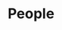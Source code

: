 ---
layout: work
title: People
slug: /people
items:
  - title: <a href="https://michael-franke.github.io/heimseite/">Michael Franke</a>
    image:
      src: /assets/img/work/MF.png
      alt: Michael Franke
    description: Michael usually self-identifies as a computational cognitive scientist interested in higher cognition and language in particular. He has a background in cognitive science, logic and game-theory, and he's usually very happy when he can use Bayesian data analysis to fit bespoke, theoretically informed probabilistic models to empirical data.
  - title: <a href="https://tsnider.github.io/snider/index.html">Todd Snider</a>
    image:
      src: /assets/img/work/TNS.png
      alt: Todd Snider
    description: Todd is a postdoc in the lab, with a background in semantics and pragmatics. He's especially interested in different types of meaning (asserted, presupposed, not-at-issue, etc.) and how they interact with sentence- and discourse-level phenomena like anaphora. His favorite projects bring insights from philosophy, psychology, mathematics, and computer science into contemporary linguistic theory.
  - title: Nadine Balbach
    image:
      src: /assets/img/work/water.png
      alt: Nadine Balbach
    description: Apart from coordinating a DFG center, Nadine is also a PhD student working in the field of experimental pragmatics. Her research focuses on the inferences triggered by exceptives. She investigates this topic by examining not only the developmental trajectory of exceptives and its associated inferences, but also their status and the processing costs involved in accommodating non-saturated or falsified inferences more generally. To this end, she conducts self-paced reading experiments, picture verification tasks, and corpus linguistic analyses.
  - title: Polina Tsvilodub
    image:
      src: /assets/img/work/PT.png
      alt: Polina Tsvilodub
    description: Polina is a senior PhD student. She has a cognitive science background, and is excited about understanding pragmatic, goal-directed language generation and interpretation, both in humans and machines. Her work uses a combination of human experimental research, LLM studies, and strives to develop frameworks for combining computational cognitive models and LLM modules for explaining more open-ended pragmatic language use.
  - title: Hening Wang
    image:
      src: /assets/img/work/HW_avatar.png
      alt: Hening Wang
    description: Hening is a PhD student with a background in Psycholinguistics, Semantics and Pragmatics. He is affiliated with the Linguistic Meaning and Bayesian Modeling (LMBayes) project at the Leibniz-Centre General Linguistics (ZAS), part of the Leibniz Association <a href="https://www.leibniz-zas.de/de/forschung/forschungsbereiche/semantik-pragmatik/lmbayes"> Link </a>. His research focuses on understanding pragmatics in causal communication, combining experimental and computational approaches. Outside of research, he enjoys snowboarding and motorbiking — but strongly dislikes .DS_Store.
  - title: Amir Mohammadpour
    image:
      src: /assets/img/work/AP.png
      alt: Amir Mohammadpour
    description: Amir is a first-year PhD student with a background in computational linguistics and natural language processing. His research interests cover the mechanistic interpretability of transformers and the expressiveness thereof, in concert with the application of these methods to deepen our understanding of machine learnability and, potentially, cognition.
  - title: Eline Ensinck
    image:
      src: /assets/img/work/EE.png
      alt: Eline Ensinck
    description: Eline is doing a PhD on the semantics and pragmatics of LLMs in the philosophy of language group at Radboud university in Nijmegen (the Netherlands). Michael Franke is her third supervisor and in this way she is also linked to the CSP lab. Besides looking at questions such as what LLMs may “understand”, she is very much interested in the interaction between humans and LLMs and how e.g. humanlike descriptions of these models influence our interpretation of them.
  - title: <a href="https://arijoshi.github.io">Ari Joshi</a>
    image:
      src: /assets/img/work/AJ.png
      alt: Ari Joshi
    description: Ari is a PhD student, based at ZAS Berlin. She's broadly interested in how we modulate and coordinate on meaning components that are shared 'between the lines'. In her doctoral project, she is approaching this through the lens of so-called metalinguistic operators, like the negation in "Mary didn't *stop* smoking, since she never started". She also enjoys thinking about the depth-charge illusion, assorted curiosities from Marathi, and the probabilisticness of apparently everything. At the moment, her preferred tools are mostly formal and experimental.
  - title: Jan-Felix Klumpp
    image:
      src: /assets/img/work/water.png
      alt: Jan-Felix Klumpp
    description: Jan-Felix is a first-year PhD student in General / Computational Linguistics. He is particularly interested in the pragmatic behaviour of modern Large Language Models, in using them to model more complex reasoning processes, and more generally in the implications of these models for linguistic research.
---